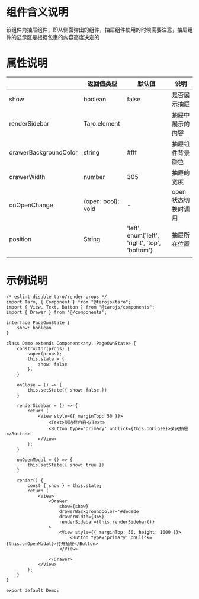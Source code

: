 # 组件含义说明

该组件为抽屉组件，即从侧面弹出的组件，抽屉组件使用的时候需要注意，抽屉组件的显示区是根据包裹的内容高度决定的

# 属性说明

|                       | 返回值类型         | 默认值                                         | 说明                |
| --------------------- | ------------------ | ---------------------------------------------- | ------------------- |
| show                  | boolean            | false                                          | 是否展示抽屉        |
| renderSidebar         | Taro.element       |                                                | 抽屉中展示的内容    |
| drawerBackgroundColor | string             | #fff                                           | 抽屉组件背景颜色    |
| drawerWidth           | number             | 305                                            | 抽屉的宽度          |
| onOpenChange          | (open: bool): void | -                                              | open 状态切换时调用 |
| position              | String             | 'left', enum{'left', 'right', 'top', 'bottom'} | 抽屉所在位置        |
|                       |                    |                                                |                     |





# 示例说明

```
/* eslint-disable taro/render-props */
import Taro, { Component } from "@tarojs/taro";
import { View, Text, Button } from "@tarojs/components";
import { Drawer } from '@/components';

interface PageOwnState {
    show: boolean
}

class Demo extends Component<any, PageOwnState> {
    constructor(props) {
        super(props);
        this.state = {  
            show: false
        };
    }

    onClose = () => {
        this.setState({ show: false })
    }

    renderSidebar = () => {
        return (
            <View style={{ marginTop: 50 }}>
                <Text>侧边栏内容</Text>
                <Button type='primary' onClick={this.onClose}>关闭抽屉</Button>
            </View>
        );
    }

    onOpenModal = () => {
        this.setState({ show: true })
    }

    render() {
        const { show } = this.state;
        return (
            <View>
                <Drawer 
                    show={show}
                    drawerBackgroundColor='#dedede'
                    drawerWidth={365}
                    renderSidebar={this.renderSidebar()}
                >
                    <View style={{ marginTop: 50, height: 1000 }}>
                        <Button type='primary' onClick={this.onOpenModal}>打开抽屉</Button>
                    </View>
                    
                </Drawer>
            </View>
        );
    }
}

export default Demo;

```

